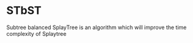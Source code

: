 # STbST
Subtree balanced SplayTree is an algorithm which will improve the time complexity of Splaytree
